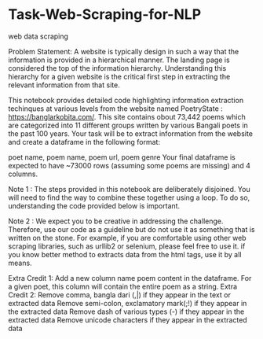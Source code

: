 # Task-Web-Scraping-for-NLP
web data scraping

Problem Statement: A website is typically design in such a way that the information is provided in a hierarchical manner. The landing page is considered the top of the information hierarchy. Understanding this hierarchy for a given website is the critical first step in extracting the relevant information from that site.

This notebook provides detailed code highlighting information extraction techinques at various levels from the website named PoetryState : https://banglarkobita.com/. This site contains obout 73,442 poems which are categorized into 11 different groups written by various Bangali poets in the past 100 years. Your task will be to extract information from the website and create a dataframe in the following format:

poet name, poem name, poem url, poem genre Your final dataframe is expected to have ~73000 rows (assuming some poems are missing) and 4 columns.

Note 1 : The steps provided in this notebook are deliberately disjoined. You will need to find the way to combine these together using a loop. To do so, understanding the code provided below is important.

Note 2 : We expect you to be creative in addressing the challenge. Therefore, use our code as a guideline but do not use it as something that is written on the stone. For example, if you are comfortable using other web scraping libraries, such as urllib2 or selenium, please feel free to use it. if you know better method to extracts data from the html tags, use it by all means.

Extra Credit 1:
Add a new column name poem content in the dataframe. For a given poet, this column will contain the entire poem as a string.
Extra Credit 2:
Remove comma, bangla dari (,|) if they appear in the text or extracted data
Remove semi-colon, exclamatory mark(;!) if they appear in the extracted data
Remove dash of various types (-) if they appear in the extracted data
Remove unicode characters if they appear in the extracted data
